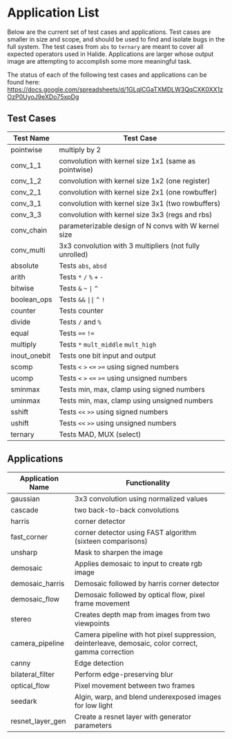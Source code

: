 # Application List
Below are the current set of test cases and applications. Test cases are smaller
in size and scope, and should be used to find and isolate bugs in the full system.
The test cases from `abs` to `ternary` are meant to cover all expected operators
used in Halide. Applications are larger whose output image are attempting to 
accomplish some more meaningful task.

The status of each of the following test cases and applications can be found
here: 
https://docs.google.com/spreadsheets/d/1GLqlCGaTXMDLW3QqCXK0XX1zOzP0UyoJ9eXDo75xpDg

## Test Cases
|Test Name          | Test Case                                                       |
|-------------------|-----------------------------------------------------------------|
|pointwise          | multiply by 2                                                   |
|conv_1_1           | convolution with kernel size 1x1 (same as pointwise)            |
|conv_1_2           | convolution with kernel size 1x2 (one register)                 |
|conv_2_1           | convolution with kernel size 2x1 (one rowbuffer)                |
|conv_3_1           | convolution with kernel size 3x1 (two rowbuffers)               |
|conv_3_3           | convolution with kernel size 3x3 (regs and rbs)                 |
|conv_chain         | parameterizable design of N convs with W kernel size            |
|conv_multi         | 3x3 convolution with 3 multipliers (not fully unrolled)         |
|absolute           | Tests `abs`, `absd `                                            |
|arith              | Tests `*`  `/`  `%`  `+`  `-`                                   |
|bitwise            | Tests `&`  `~`  <code>&#124;</code>  `^`                        |
|boolean_ops        | Tests `&&`  <code>&#124;&#124;</code> `^`  `!`                  |
|counter            | Tests counter                                                   |
|divide             | Tests `/` and `%`                                               |
|equal              | Tests `==`  `!=`                                                |
|multiply           | Tests `*`  `mult_middle` `mult_high`                            |
|inout_onebit       | Tests one bit input and output                                  |
|scomp              | Tests `<`  `>`  `<=`  `>=` using signed numbers                 |
|ucomp              | Tests `<`  `>`  `<=`  `>=` using unsigned numbers               |
|sminmax            | Tests min, max, clamp using signed numbers                      |
|uminmax            | Tests min, max, clamp using unsigned numbers                    |
|sshift             | Tests `<<`  `>>` using signed numbers                           |
|ushift             | Tests `<<`  `>>` using unsigned numbers                         |
|ternary            | Tests MAD, MUX (select)                                         |

## Applications
| Application Name  | Functionality                                                                                            |
|-------------------|----------------------------------------------------------------------------------------------------------|
|gaussian           | 3x3 convolution using normalized values                         |
|cascade            | two back-to-back convolutions                                   |
|harris             | corner detector                                                                                          |
|fast_corner        | corner detector using FAST algorithm (sixteen comparisons)                                               |
|unsharp            | Mask to sharpen the image                                                                                |
|demosaic           | Applies demosaic to input to create rgb image                                                            |
|demosaic_harris    | Demosaic followed by harris corner detector                                                              |
|demosaic_flow      | Demosaic followed by optical flow, pixel frame movement                                                  |
|stereo             | Creates depth map from images from two viewpoints                                                        |
|camera_pipeline    | Camera pipeline with hot pixel suppression, deinterleave, demosaic, color correct, gamma correction      |
|canny              | Edge detection                                                                                           |
|bilateral_filter   | Perform edge-preserving blur                                                                             |
|optical_flow       | Pixel movement between two frames                                                                        |
|seedark            | Algin, warp, and blend underexposed images for low light                                                 |
|resnet_layer_gen   | Create a resnet layer with generator parameters                                                          |
